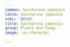 ```yaml
---
common: Saccharina japonica
latin: Saccharina japonica
ncbi: '88149'
title: Saccharina japonica
group: Plants and Fungi
image: .na.character

---
```

